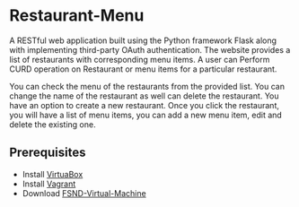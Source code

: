 # Restaurant-Menu

A RESTful web application built using the Python framework Flask along with implementing third-party OAuth authentication.  The website provides a list of restaurants with corresponding menu items. A user can Perform CURD operation on Restaurant or menu items for a particular restaurant.

You can check the menu of the restaurants from the provided list. You can change the name of the restaurant as well can delete the restaurant. You have an option to create a new restaurant. Once you click the restaurant, you will have a list of menu items, you can add a new menu item, edit and delete the existing one.

## Prerequisites

- Install [VirtuaBox](https://www.virtualbox.org/wiki/Download_Old_Builds_5_1)
- Install [Vagrant](https://www.vagrantup.com/downloads.html)
- Download [FSND-Virtual-Machine](https://github.com/udacity/fullstack-nanodegree-vm)
